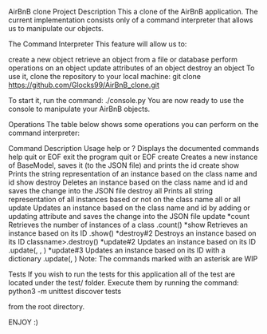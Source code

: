 AirBnB clone
Project Description
This a clone of the AirBnB application. The current implementation consists only of a command interpreter that allows us to manipulate our objects.

The Command Interpreter
This feature will allow us to:

create a new object
retrieve an object from a file or database
perform operations on an object
update attributes of an object
destroy an object
To use it, clone the repository to your local machine: git clone https://github.com/Glocks99/AirBnB_clone.git

To start it, run the command: ./console.py You are now ready to use the console to manipulate your AirBnB objects.

Operations
The table below shows some operations you can perform on the command interpreter:

Command	Description	Usage
help or ?	Displays the documented commands	help
quit or EOF	exit the program	quit or EOF
create	Creates a new instance of BaseModel, saves it (to the JSON file) and prints the id	create <class name>
show	Prints the string representation of an instance based on the class name and id	show <class name> <id>
destroy	Deletes an instance based on the class name and id and saves the change into the JSON file	destroy <classname> <id>
all	Prints all string representation of all instances based or not on the class name	all <classname> or all
update	Updates an instance based on the class name and id by adding or updating attribute and saves the change into the JSON file	update <classname> <id> <attributename> <attributevalue>
*count	Retrieves the number of instances of a class	<classname>.count()
*show	Retrieves an instance based on its ID	<classname>.show(<id>)
*destroy#2	Destroys an instance based on its ID	classname>.destroy(<id>)
*update#2	Updates an instance based on its ID	<classname>.update(<id>, <attributename>, <attributevalue>)
*update#3	Updates an instance based on its ID with a dictionary	<classname>.update(<id>, <dictionary representation>)
Note: The commands marked with an asterisk are WIP

Tests
If you wish to run the tests for this application all of the test are located under the test/ folder. Execute them by running the command: python3 -m unittest discover tests

from the root directory.

ENJOY :)
